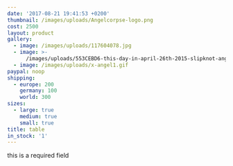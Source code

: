 ```yaml
---
date: '2017-08-21 19:41:53 +0200'
thumbnail: /images/uploads/Angelcorpse-logo.png
cost: 2500
layout: product
gallery:
  - image: /images/uploads/117604078.jpg
  - image: >-
      /images/uploads/553CEBD6-this-day-in-april-26th-2015-slipknot-angel-corpse-1349-axel-rudi-pell-primordial-vomitory-deep-purple-the-ocean-sodom-vicious-rumors-image.jpg
  - image: /images/uploads/x-angel1.gif
paypal: noop
shipping:
  - europe: 200
    germany: 100
    world: 300
sizes:
  - large: true
    medium: true
    small: true
title: table
in_stock: '1'
---
```

this is a required field


